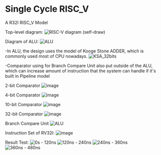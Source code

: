 # Single Cycle RISC_V
A R32I RISC_V Model


Top-level diagram:
![RISC-V diagram (self-draw)](https://github.com/user-attachments/assets/1c46f1ef-83d0-4dde-b162-200c80b9f5cb)




Diagram of ALU:
![ALU](https://github.com/user-attachments/assets/843fe05d-143c-45b6-910a-b81a2dd1e75a)




  -In ALU, the design uses the model of Kooge Stone ADDER, which is commonly used most of CPU nowadays.
![KSA_32bits](https://github.com/user-attachments/assets/c677dcf5-0598-477d-b879-dbd33156e9d1)




  -Comparator using for Branch Compare Unit also put outside of the ALU, which can increase amount of instruction that the system can handle if it's built in Pipeline model 
  
2-bit Comparator
![image](https://github.com/user-attachments/assets/57a44429-d9a0-4299-ad39-d32560ba773a)

4-bit Comparator
![image](https://github.com/user-attachments/assets/1997fee9-e7f5-4b18-aed6-64dbed0b9cc0)

10-bit Comparator
![image](https://github.com/user-attachments/assets/dcfff53b-b79a-4bd3-99b3-57df8c60b3b9)

32-bit Comparator
![image](https://github.com/user-attachments/assets/fa3f99ac-8181-44e6-8e25-058a1ea56fc3)

Branch Compare Unit
![ALU](https://github.com/user-attachments/assets/82d64f9f-18a1-4a7a-bbcb-3246ee143370)




Instruction Set of RV32I:
![image](https://github.com/user-attachments/assets/da76d000-5565-44ef-a1ce-147f4818eae4)




Result Test:
![0s - 120ns](https://github.com/user-attachments/assets/d3eac833-d2e3-44db-a73b-29d98b741fdc)
![120ns - 240ns](https://github.com/user-attachments/assets/eca281e5-6e1c-47ab-ba8c-0a149723fb52)
![240ns - 360ns](https://github.com/user-attachments/assets/99759669-f6dc-4bc9-8945-ac67e525cce0)
![360ns - 480ns](https://github.com/user-attachments/assets/8e3da76b-e08c-4ccf-a428-11dce00fac6b)
